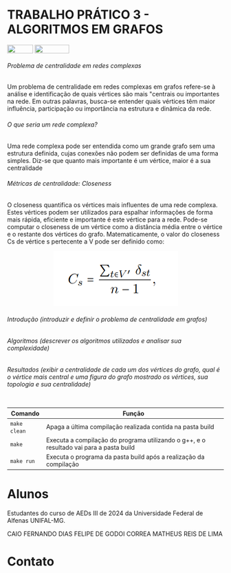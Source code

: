 # TRABALHO PRÁTICO 3 - ALGORITMOS EM GRAFOS 

<img align="center" height="20px" width="60px" src="https://img.shields.io/badge/C%2B%2B-00599C?style=for-the-badge&logo=c%2B%2B&logoColor=white"/> 
<img align="center" height="20px" width="80px" src="https://img.shields.io/badge/Made%20for-VSCode-1f425f.svg"/> 
</a> 
</div>


<h6><a>Problema de centralidade em redes complexas</a></h6>

<p>Um problema de centralidade em redes complexas em grafos refere-se à análise e identificação de quais vértices são mais "centrais ou importantes na rede. Em outras palavras, busca-se entender quais vértices têm maior influência, participação ou importância na estrutura e dinâmica da rede.</p>

<h6><a>O que seria um rede complexa?</a></h6>

<p>Uma rede complexa pode ser entendida como um grande grafo sem uma estrutura definida, cujas conexões não podem ser definidas de uma forma simples. Diz-se que quanto mais importante é um vértice, maior é a sua centralidade</p>

<h6><a>Métricas de centralidade: Closeness</a></h6>

<p>O closeness quantifica os vértices mais influentes de uma rede complexa. Estes vértices podem ser utilizados para espalhar informações de forma mais rápida, eficiente e importante é este vértice para a rede. Pode-se computar o closeness de um vértice como a distância média entre o vértice e o restante dos vértices do grafo. Matematicamente, o valor do closeness Cs de vértice s pertecente a V pode ser definido como:</p>

<p align="center">
<img src="imgs/formula.png"/>
</p>

<h6><a>Introdução (introduzir e definir o problema de centralidade em grafos)</a></h6>

<p></p>

<h6><a>Algoritmos (descrever os algoritmos utilizados e analisar sua complexidade)</a></h6>

<p></p>

 <h6><a>Resultados (exibir a centralidade de cada um dos vértices do grafo, qual é o vértice mais central e uma figura do grafo mostrado os vértices, sua topologia e sua centralidade)</a></h6>

<h6><a></a></h6>

<p></p>

```c++
```


| Comando                |  Função                                                                                           |                     
| -----------------------| ------------------------------------------------------------------------------------------------- |
|  `make clean`          | Apaga a última compilação realizada contida na pasta build                                        |
|  `make`                | Executa a compilação do programa utilizando o g++, e o resultado vai para a pasta build           |
|  `make run`            | Executa o programa da pasta build após a realização da compilação                                 |

# Alunos

Estudantes do curso de AEDs III de 2024 da Universidade Federal de Alfenas UNIFAL-MG.

CAIO FERNANDO DIAS
FELIPE DE GODOI CORREA
MATHEUS REIS DE LIMA


# Contato

<!-- <div style="display: inline-block;">
<a href="https://t.me/caio_fer_dias">
<img align="center" height="20px" width="90px" src="https://img.shields.io/badge/Telegram-2CA5E0?style=for-the-badge&logo=telegram&logoColor=white"/> </div> -->

